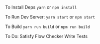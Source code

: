 
To Install Deps
`yarn`
or
`npm install`

To Run Dev Server: 
`yarn start`
or
`npm start`

To Build
`yarn run build`
or
`npm run build`


To Do: 
Satisfy Flow Checker
Write Tests